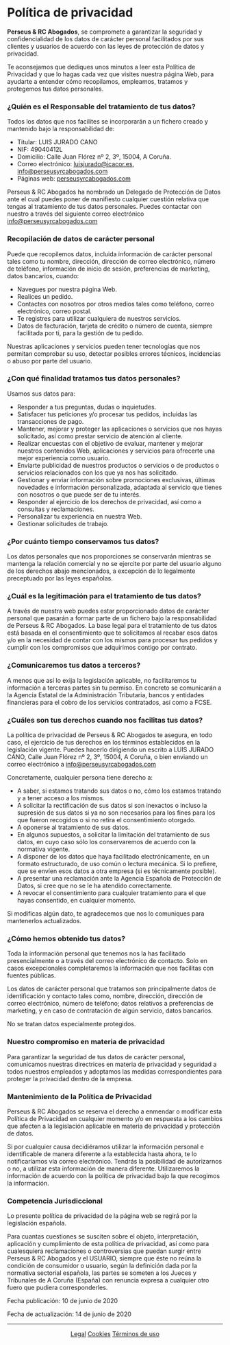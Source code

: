 # **Política de privacidad**

**Perseus & RC Abogados**, se compromete a garantizar la seguridad y confidencialidad de los datos de carácter personal facilitados por sus clientes y usuarios de acuerdo con las leyes de protección de datos y privacidad.

Te aconsejamos que dediques unos minutos a leer esta Política de Privacidad y que lo hagas cada vez que visites nuestra página Web, para ayudarte a entender cómo recopilamos, empleamos, tratamos y protegemos tus datos personales.

### ¿Quién es el Responsable del tratamiento de tus datos?

Todos los datos que nos facilites se incorporarán a un fichero creado y mantenido bajo la responsabilidad de:

*   Titular: LUIS JURADO CANO
*   NIF: 49040412L
*   Domicilio: Calle Juan Flórez nº 2, 3º, 15004, A Coruña.
*   Correo electrónico: luisjurado@icacor.es, info@perseusyrcabogados.com
*   Páginas web: [perseusyrcabogados.com](https://perseusyrcabogados.com)

Perseus & RC Abogados ha nombrado un Delegado de Protección de Datos ante el cual puedes poner de manifiesto cualquier cuestión relativa que tengas al tratamiento de tus datos personales. Puedes contactar con nuestro a través del siguiente correo electrónico info@perseusyrcabogados.com

### Recopilación de datos de carácter personal

Puede que recopilemos datos, incluida información de carácter personal tales como tu nombre, dirección, dirección de correo electrónico, número de teléfono, información de inicio de sesión, preferencias de marketing, datos bancarios, cuando:

*   Navegues por nuestra página Web.
*   Realices un pedido.
*   Contactes con nosotros por otros medios tales como teléfono, correo electrónico, correo postal.
*   Te registres para utilizar cualquiera de nuestros servicios.
*   Datos de facturación, tarjeta de crédito o número de cuenta, siempre facilitada por ti, para la gestión de tu pedido.

Nuestras aplicaciones y servicios pueden tener tecnologías que nos permitan comprobar su uso, detectar posibles errores técnicos, incidencias o abuso por parte del usuario.

### ¿Con qué finalidad tratamos tus datos personales?

Usamos sus datos para:

*   Responder a tus preguntas, dudas o inquietudes.
*   Satisfacer tus peticiones y/o procesar tus pedidos, incluidas las transacciones de pago.
*   Mantener, mejorar y proteger las aplicaciones o servicios que nos hayas solicitado, así como prestar servicio de atención al cliente.
*   Realizar encuestas con el objetivo de evaluar, mantener y mejorar nuestros contenidos Web, aplicaciones y servicios para ofrecerte una mejor experiencia como usuario.
*   Enviarte publicidad de nuestros productos o servicios o de productos o servicios relacionados con los que ya nos has solicitado.
*   Gestionar y enviar información sobre promociones exclusivas, últimas novedades e información personalizada, adaptada al servicio que tienes con nosotros o que puede ser de tu interés.
*   Responder al ejercicio de los derechos de privacidad, así como a consultas y reclamaciones.
*   Personalizar tu experiencia en nuestra Web.
*   Gestionar solicitudes de trabajo.

### ¿Por cuánto tiempo conservamos tus datos?

Los datos personales que nos proporciones se conservarán mientras se mantenga la relación comercial y no se ejercite por parte del usuario alguno de los derechos abajo mencionados, a excepción de lo legalmente preceptuado por las leyes españolas.

### ¿Cuál es la legitimación para el tratamiento de tus datos?

A través de nuestra web puedes estar proporcionado datos de carácter personal que pasarán a formar parte de un fichero bajo la responsabilidad de Perseus & RC Abogados. La base legal para el tratamiento de tus datos está basada en el consentimiento que te solicitamos al recabar esos datos y/o en la necesidad de contar con los mismos para procesar tus pedidos y cumplir con los compromisos que adquirimos contigo por contrato.

### ¿Comunicaremos tus datos a terceros?

A menos que así lo exija la legislación aplicable, no facilitaremos tu información a terceras partes sin tu permiso. En concreto se comunicarán a la Agencia Estatal de la Administración Tributaria, bancos y entidades financieras para el cobro de los servicios contratados, así como a FCSE.

### ¿Cuáles son tus derechos cuando nos facilitas tus datos?

La política de privacidad de Perseus & RC Abogados te asegura, en todo caso, el ejercicio de tus derechos en los términos establecidos en la legislación vigente. Puedes hacerlo dirigiendo un escrito a LUIS JURADO CANO, Calle Juan Flórez nº 2, 3º, 15004, A Coruña, o bien enviando un correo electrónico a [info@perseusyrcabogados.com](mailto:info@perseusyrcabogados.com)

Concretamente, cualquier persona tiene derecho a:

*   A saber, si estamos tratando sus datos o no, cómo los estamos tratando y a tener acceso a los mismos.
*   A solicitar la rectificación de sus datos si son inexactos o incluso la supresión de sus datos si ya no son necesarios para los fines para los que fueron recogidos o si no retira el consentimiento otorgado.
*   A oponerse al tratamiento de sus datos.
*   En algunos supuestos, a solicitar la limitación del tratamiento de sus datos, en cuyo caso sólo los conservaremos de acuerdo con la normativa vigente.
*   A disponer de los datos que haya facilitado electrónicamente, en un formato estructurado, de uso común o lectura mecánica. Si lo prefiere, que se envíen esos datos a otra empresa (si es técnicamente posible).
*   A presentar una reclamación ante la Agencia Española de Protección de Datos, si cree que no se le ha atendido correctamente.
*   A revocar el consentimiento para cualquier tratamiento para el que hayas consentido, en cualquier momento.

Si modificas algún dato, te agradecemos que nos lo comuniques para mantenerlos actualizados.

### ¿Cómo hemos obtenido tus datos?

Toda la información personal que tenemos nos la has facilitado presencialmente o a través del correo electrónico de contacto. Solo en casos excepcionales completaremos la información que nos facilitas con fuentes públicas.

Los datos de carácter personal que tratamos son principalmente datos de identificación y contacto tales como, nombre, dirección, dirección de correo electrónico, número de teléfono; datos relativos a preferencias de marketing, y en caso de contratación de algún servicio, datos bancarios.

No se tratan datos especialmente protegidos.

### Nuestro compromiso en materia de privacidad

Para garantizar la seguridad de tus datos de carácter personal, comunicamos nuestras directrices en materia de privacidad y seguridad a todos nuestros empleados y adoptamos las medidas correspondientes para proteger la privacidad dentro de la empresa.

### Mantenimiento de la Política de Privacidad

Perseus & RC Abogados se reserva el derecho a enmendar o modificar esta Política de Privacidad en cualquier momento y/o en respuesta a los cambios que afecten a la legislación aplicable en materia de privacidad y protección de datos.

Si por cualquier causa decidiéramos utilizar la información personal e identificable de manera diferente a la establecida hasta ahora, te lo notificaríamos vía correo electrónico. Tendrás la posibilidad de autorizarnos o no, a utilizar esta información de manera diferente. Utilizaremos la información de acuerdo con la política de privacidad bajo la que recogimos la información.

### Competencia Jurisdiccional

Lo presente política de privacidad de la página web se regirá por la legislación española.

Para cuantas cuestiones se susciten sobre el objeto, interpretación, aplicación y cumplimiento de esta política de privacidad, así como para cualesquiera reclamaciones o controversias que puedan surgir entre Perseus & RC Abogados y el USUARIO, siempre que éste no reúna la condición de consumidor o usuario, según la definición dada por la normativa sectorial española, las partes se someten a los Jueces y Tribunales de A Coruña (España) con renuncia expresa a cualquier otro fuero que pudiera corresponderles.

Fecha publicación: 10 de junio de 2020

Fecha de actualización: 14 de junio de 2020

----------------------------------------------------------------------------------------------------------------------------------------
<p align="center">
  <a href="https://perseusyrcabogados.com/legal.html" title="Legal">Legal</a>
  <a href="https://perseusyrcabogados.com/cookies.html" title="Cookies">Cookies</a>
  <a href="https://perseusyrcabogados.com/terminos.html" title="Términos de uso">Términos de uso</a>
</p>
